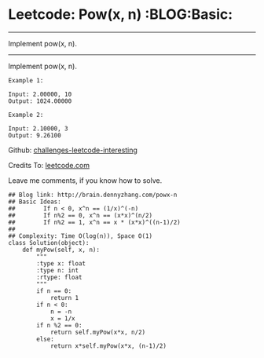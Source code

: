 # Leetcode: Pow(x, n)     :BLOG:Basic:


---

Implement pow(x, n).  

---

Implement pow(x, n).  

    Example 1:
    
    Input: 2.00000, 10
    Output: 1024.00000

    Example 2:
    
    Input: 2.10000, 3
    Output: 9.26100

Github: [challenges-leetcode-interesting](https://github.com/DennyZhang/challenges-leetcode-interesting/tree/master/powx-n)  

Credits To: [leetcode.com](https://leetcode.com/problems/powx-n/description/)  

Leave me comments, if you know how to solve.  

    ## Blog link: http://brain.dennyzhang.com/powx-n
    ## Basic Ideas: 
    ##        If n < 0, x^n == (1/x)^(-n)
    ##        If n%2 == 0, x^n == (x*x)^(n/2)
    ##        If n%2 == 1, x^n == x * (x*x)^((n-1)/2)
    ##
    ## Complexity: Time O(log(n)), Space O(1)
    class Solution(object):
        def myPow(self, x, n):
            """
            :type x: float
            :type n: int
            :rtype: float
            """
            if n == 0:
                return 1
            if n < 0:
                n = -n
                x = 1/x
            if n %2 == 0:
                return self.myPow(x*x, n/2)
            else:
                return x*self.myPow(x*x, (n-1)/2)